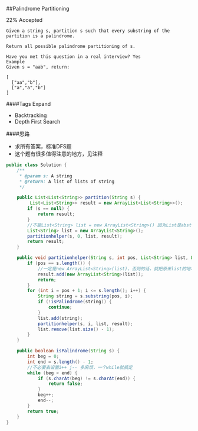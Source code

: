 ##Palindrome Partitioning

22% Accepted

	Given a string s, partition s such that every substring of the partition is a palindrome.

	Return all possible palindrome partitioning of s.

	Have you met this question in a real interview? Yes
	Example
	Given s = "aab", return:

	[
	  ["aa","b"],
	  ["a","a","b"]
	]

####Tags Expand
- Backtracking
- Depth First Search

####思路
- 求所有答案，标准DFS题
- 这个题有很多值得注意的地方，见注释

```java
public class Solution {
    /**
     * @param s: A string
     * @return: A list of lists of string
     */

    public List<List<String>> partition(String s) {
         List<List<String>> result = new ArrayList<List<String>>();
        if (s == null) {
            return result;
        }
        //不能List<String> list = new ArrayList<String>() 因为List是abstract类型
        List<String> list = new ArrayList<String>();
        partitionhelper(s, 0, list, result);
        return result;
    }

    public void partitionhelper(String s, int pos, List<String> list, List<List<String>> result) {
        if (pos == s.length()) {
        	//一定是new ArrayList<String>(list)，否则的话，就把原来list的地址跟result连起来了，如果list改变，那么result里边的内容也改变了
            result.add(new ArrayList<String>(list));
            return;
        }
        for (int i = pos + 1; i <= s.length(); i++) {
            String string = s.substring(pos, i);
            if (!isPalindrome(string)) {
                continue;
            }
            list.add(string);
            partitionhelper(s, i, list, result);
            list.remove(list.size() - 1);
        }
    }

    public boolean isPalindrome(String s) {
        int beg = 0;
        int end = s.length() - 1;
        //不必要去设置i++ j-- 多麻烦，一个while就搞定
        while (beg < end) {
            if (s.charAt(beg) != s.charAt(end)) {
                return false;
            }
            beg++;
            end--;
        }
        return true;
    }
}

```

